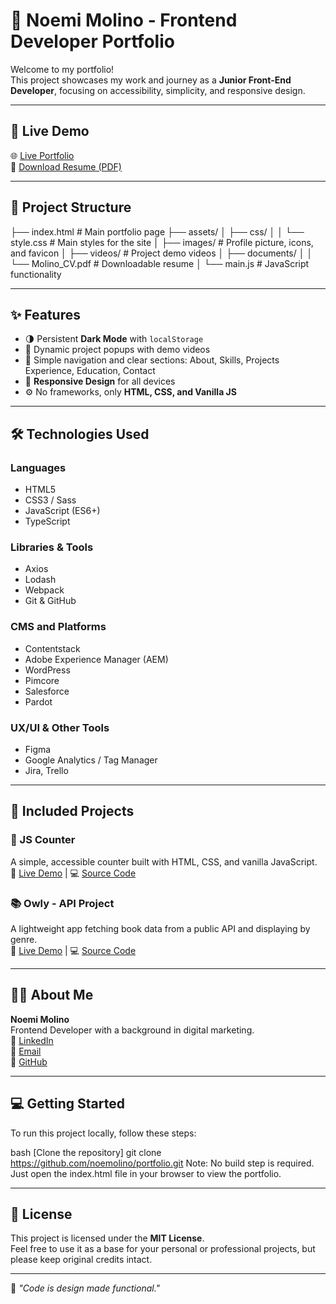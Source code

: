 # 🎨 Noemi Molino - Frontend Developer Portfolio

Welcome to my portfolio!  
This project showcases my work and journey as a **Junior Front-End Developer**, focusing on accessibility, simplicity, and responsive design.

---

## 🚀 Live Demo

🌐 [Live Portfolio](https://noemolino.netlify.app/)  
📄 [Download Resume (PDF)](assets/documents/Molino_CV.pdf)

---

## 📁 Project Structure

├── index.html # Main portfolio page
├── assets/
│ ├── css/
│ │ └── style.css # Main styles for the site
│ ├── images/ # Profile picture, icons, and favicon
│ ├── videos/ # Project demo videos
│ ├── documents/
│ │ └── Molino_CV.pdf # Downloadable resume
│ └── main.js # JavaScript functionality

---

## ✨ Features

- 🌗 Persistent **Dark Mode** with `localStorage`
- 🎥 Dynamic project popups with demo videos
- 🧭 Simple navigation and clear sections: About, Skills, Projects Experience, Education, Contact
- 📱 **Responsive Design** for all devices
- ⚙️ No frameworks, only **HTML, CSS, and Vanilla JS**

---

## 🛠️ Technologies Used

### Languages
- HTML5
- CSS3 / Sass
- JavaScript (ES6+)
- TypeScript

### Libraries & Tools
- Axios
- Lodash
- Webpack
- Git & GitHub

### CMS and Platforms
- Contentstack
- Adobe Experience Manager (AEM)
- WordPress
- Pimcore
- Salesforce
- Pardot

### UX/UI & Other Tools
- Figma
- Google Analytics / Tag Manager
- Jira, Trello

---

## 🧪 Included Projects

### 📌 JS Counter
A simple, accessible counter built with HTML, CSS, and vanilla JavaScript.  
🔗 [Live Demo](https://counter-noemimolino.netlify.app/) | 💻 [Source Code](https://github.com/noemolino/counter)

### 📚 Owly - API Project
A lightweight app fetching book data from a public API and displaying by genre.  
🔗 [Live Demo](https://owly-noemimolino.netlify.app/) | 💻 [Source Code](https://github.com/noemolino/owly)

---

## 👩‍💻 About Me

**Noemi Molino**  
Frontend Developer with a background in digital marketing.  
🔗 [LinkedIn](https://www.linkedin.com/in/noemi-molino-8807191b5/)  
💌 [Email](mailto:noemimolino99@gmail.com)  
🐙 [GitHub](https://github.com/noemolino)

---

## 💻 Getting Started
To run this project locally, follow these steps:

bash
[Clone the repository]
git clone https://github.com/noemolino/portfolio.git
Note: No build step is required. Just open the index.html file in your browser to view the portfolio.

---

## 📄 License

This project is licensed under the **MIT License**.  
Feel free to use it as a base for your personal or professional projects, but please keep original credits intact.

---

🧠 _"Code is design made functional."_  